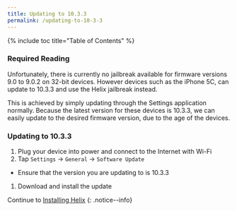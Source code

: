 ```yaml
---
title: Updating to 10.3.3
permalink: /updating-to-10-3-3
---
```


{% include toc title="Table of Contents" %}

### Required Reading

Unfortunately, there is currently no jailbreak available for firmware versions 9.0 to 9.0.2 on 32-bit devices. However devices such as the iPhone 5C, can update to 10.3.3 and use the Helix jailbreak instead.

This is achieved by simply updating through the Settings application normally. Because the latest version for these devices is 10.3.3, we can easily update to the desired firmware version, due to the age of the devices.

### Updating to 10.3.3

1. Plug your device into power and connect to the Internet with Wi-Fi
1. Tap `Settings` -> `General` -> `Software Update`
  - Ensure that the version you are updating to is 10.3.3
1. Download and install the update

Continue to [Installing Helix](installing-helix)
{: .notice--info}
